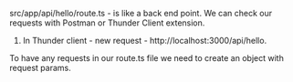 src/app/api/hello/route.ts - is like a back end point. 
We can check our requests with Postman or Thunder Client extension.
1. In Thunder client - new request - http://localhost:3000/api/hello.

To have any requests in our route.ts file we need to create an object with request params.